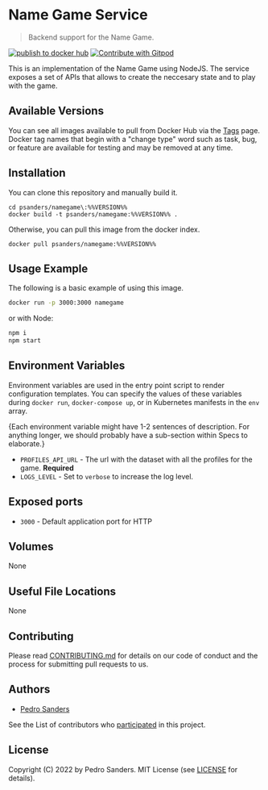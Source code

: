 # Name Game Service

> Backend support for the Name Game.

[![publish to docker hub](https://github.com/psanders/namegame/actions/workflows/gh_docker.yml/badge.svg)](https://github.com/psanders/namegame/actions/workflows/gh_docker.yml) <a href="https://gitpod.io/#https://github.com/psanders/namegame">
<img src="https://img.shields.io/badge/Contribute%20with-Gitpod-908a85?logo=gitpod" alt="Contribute with Gitpod" />
</a>

This is an implementation of the Name Game using NodeJS. The service exposes a set of APIs that allows to create the neccesary state and to play with the game.

## Available Versions

You can see all images available to pull from Docker Hub via the [Tags]() page. Docker tag names that begin with a "change type" word such as task, bug, or feature are available for testing and may be removed at any time.

## Installation

You can clone this repository and manually build it.

```
cd psanders/namegame\:%%VERSION%%
docker build -t psanders/namegame:%%VERSION%% .
```

Otherwise, you can pull this image from the docker index.

```
docker pull psanders/namegame:%%VERSION%%
```

## Usage Example

The following is a basic example of using this image.

```bash
docker run -p 3000:3000 namegame 
```

or with Node:

```bash
npm i
npm start
```

## Environment Variables

Environment variables are used in the entry point script to render configuration templates. You can specify the values of these variables during `docker run`, `docker-compose up`, or in Kubernetes manifests in the `env` array.

{Each environment variable might have 1-2 sentences of description. For anything longer, we should probably have a sub-section within Specs to elaborate.}

- `PROFILES_API_URL` - The url with the dataset with all the profiles for the game. **Required**
- `LOGS_LEVEL` - Set to `verbose` to increase the log level.

## Exposed ports

- `3000` - Default application port for HTTP

## Volumes

None

## Useful File Locations

None

## Contributing

Please read [CONTRIBUTING.md](https://github.com/psanders/namegame/blob/master/CONTRIBUTING.md) for details on our code of conduct and the process for submitting pull requests to us.

## Authors

- [Pedro Sanders](https://github.com/psanders)

See the List of contributors who [participated](https://github.com/psanders/namegame/contributors) in this project.

## License

Copyright (C) 2022 by Pedro Sanders. MIT License (see [LICENSE](https://github.com/psanders/namegame/blob/master/LICENSE) for details).
